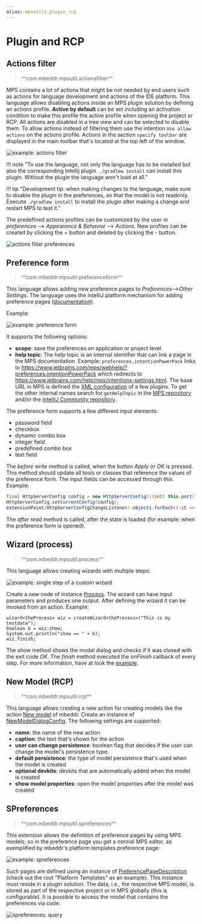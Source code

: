 ```yaml
---
alias: mpsutils_plugin_rcp
---
```


# Plugin and RCP

## Actions filter

> ^^com.mbeddr.mpsutil.actionsfilter^^

MPS contains a lot of actions that might be not needed by end users such as actions for language development and actions of the IDE platform. This language allows disabling
actions inside an MPS plugin solution by defining an actions profile. **Active by default** can
be set including an activation condition to make this profile the active profile when opening the project or RCP. All actions are disabled in a tree view and can be selected to disable them. To allow actions instead of filtering them use the intention `Use allow actions` on the
actions profile. Actions in the section `specify toolbar` are displayed in the main toolbar
that's located at the top left of the window.

![example: actions filter](actionsfilter_example.png)

!!! note "To use the language, not only the language has to be installed but also the corresponding Intellij plugin. `./gradlew install` can install this plugin. Without the plugin the language won't load at all."

!!! tip "Development tip: when making changes to the language, make sure to disable the plugin in the preferences, so that the model is not readonly. Execute `./gradlew install` to install the plugin after making a change and restart MPS to test it."

The predefined actions profiles can be customized by the user in *preferences* --> *Appearance & Behavior* --> *Actions*. New profiles can be created by clicking the *+* button and deleted by clicking the *-* button.

![actions filter preferences](actionsfilter_preferences.png)

## Preference form

> ^^com.mbeddr.mpsutil.preferenceform^^

This language allows adding new preference pages to *Preferences*-->*Other Settings*. The language uses the IntelliJ platform
mechanism for adding preference pages ([documentation](https://plugins.jetbrains.com/docs/intellij/settings-guide.html)).

Example:

![example: preference form](preferenceform_example.png)

It supports the following options:

- **scope**: save the preferences on application or project level
- **help topic**: The help topic is an internal identifier that can link a page in the MPS documentation.
  Example: `preferences.intentionPowerPack` links to https://www.jetbrains.com/mps/webhelp/?preferences.intentionPowerPack which redirects to https://www.jetbrains.com/help/mps/intentions-settings.html. The base URL in MPS is defined the [XML configuration](https://github.com/JetBrains/MPS/search?q=webhelp-url) of a few plugins. To get the other internal names search for `getHelpTopic` in the [MPS repository](https://github.com/JetBrains/MPS/search?q=getHelpTopic) and/or the [IntelliJ Community repository](https://github.com/JetBrains/intellij-community/search?q=getHelpTopic).

The preference form supports a few different input elements:

- password field
- checkbox
- dynamic combo box
- integer field
- predefined combo box
- text field

The *before write* method is called, when the button *Apply* or *OK* is pressed. This method should update all tools or classes
that reference the values of the preference form. The input fields can be accessed through *this*. Example:

```java
final HttpServerConfig config = new HttpServerConfig(((int) this.port), this.enabled); 
HttpServerConfig.setCurrentConfig(config); 
extensionPoint/HttpServerConfigChangeListener/.objects.forEach({~it => it.serverChanged(config); });
```

The *after read* method is called, after the state is loaded (for example: when the preference form is opened).

## Wizard (process)

> ^^com.mbeddr.mpsutil.process^^

This language allows creating wizards with multiple steps:

![example: single step of a custom wizard](wizard_step_example.png)

Create a new node of instance [Process](http://127.0.0.1:63320/node?ref=r%3A2ffefd76-4fe0-43c2-9fbd-203c67a47b34%28com.mbeddr.mpsutil.process.structure%29%2F4724180912012603068). The wizard can have input parameters and produces one output. After defining
the wizard it can be invoked from an action. Example:

```
wizard<theProcess> wiz = createWizard<theProcess>("This is my testdata");
boolean b = wiz.show;
System.out.println("show == " + b);
wiz.finish;
```

The *show* method shows the modal dialog and checks if it was closed with the exit code *OK*. The *finish* method
executed the *onFinish* callback of every step. For more information, have at look the [example](http://127.0.0.1:63320/node?ref=r%3A9aef0d3c-87c9-4ce3-ad67-def9817c1ab4%28com.mbeddr.mpsutil.process.sandbox.plugin%29%2F4724180912013515813).


## New Model (RCP)

> ^^com.mbeddr.mpsutil.rcp^^

This language allows creating a new action for creating models like the action [New model](http://127.0.0.1:63320/node?ref=r%3A0a882e21-5553-485b-8777-3b0ace5a0d84%28com.mbeddr.core.base.pluginSolution.plugin%29%2F1268036453389576693) of mbeddr.
Create an instance of [NewModelDialogConfig](http://127.0.0.1:63320/node?ref=r%3A3f408a86-cd9f-4c3c-80d9-d614915b49c9%28com.mbeddr.mpsutil.rcp.structure%29%2F8503127430094868034). The following settings are supported:

- **name**: the name of the new action
- **caption**: the text that's shown for the action
- **user can change persistence**: boolean flag that decides if the user can change the model's persistence type.
- **default persistence**: the type of model persistence that's used when the model is created
- **optional devkits**: devkits that are automatically added when the model is created
- **show model properties**: open the model properties after the model was created

## SPreferences

> ^^com.mbeddr.mpsutil.spreferences^^

This extension allows the definition of preference pages by using MPS models; so in the preference page you get a normal MPS editor, as exemplified by mbeddr's platform templates preference page:

![example: spreferences](spreference_example.png)

Such pages are defined using an instance of [PreferencePageDescription](http://127.0.0.1:63320/node?ref=c3bfea76-7bba-4f0e-b5a2-ff4e7a8d7cf1%2Fr%3A8d0fa52a-32d1-4359-892e-669a9b66600c%28com.mbeddr.mpsutil.spreferences%2Fcom.mbeddr.mpsutil.spreferences.structure%29%2F6547806146467473938) (check out the root "Platform Templates" as an example). This instance must reside in a plugin solution. The data, i.e., the respective MPS model, is stored as part of the respective project or in MPS globally (this is configurable). It is possible to access the model that contains the preferences via code:

![spreferences: query](spreferences_query.png)